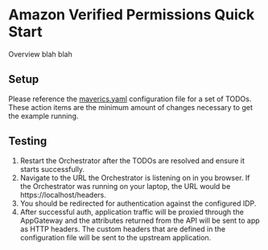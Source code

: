 # Amazon Verified Permissions Quick Start

Overview blah blah

## Setup

Please reference the [maverics.yaml](maverics.yaml) configuration file for a set of
TODOs. These action items are the minimum amount of changes necessary to get the
example running.

## Testing

1. Restart the Orchestrator after the TODOs are resolved and ensure it starts successfully.
1. Navigate to the URL the Orchestrator is listening on in you browser. If the
Orchestrator was running on your laptop, the URL would be https://localhost/headers.
1. You should be redirected for authentication against the configured IDP.
1. After successful auth, application traffic will be proxied through the AppGateway 
and the attributes returned from the API will be sent to app as HTTP headers. The
custom headers that are defined in the configuration file will be sent to the 
upstream application.
